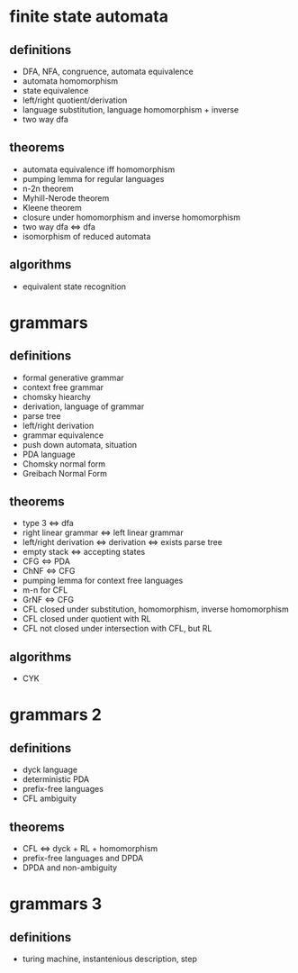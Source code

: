 # finite state automata
## definitions
- DFA, NFA, congruence, automata equivalence
- automata homomorphism
- state equivalence
- left/right quotient/derivation
- language substitution, language homomorphism + inverse
- two way dfa

## theorems
- automata equivalence iff homomorphism
- pumping lemma for regular languages
- n-2n theorem
- Myhill-Nerode theorem
- Kleene theorem
- closure under homomorphism and inverse homomorphism
- two way dfa <=> dfa
- isomorphism of reduced automata

## algorithms
- equivalent state recognition

# grammars
## definitions
- formal generative grammar
- context free grammar
- chomsky hiearchy
- derivation, language of grammar
- parse tree
- left/right derivation
- grammar equivalence
- push down automata, situation
- PDA language
- Chomsky normal form
- Greibach Normal Form

## theorems
- type 3 <=> dfa
- right linear grammar <=> left linear grammar
- left/right derivation <=> derivation <=> exists parse tree
- empty stack <=> accepting states
- CFG <=> PDA
- ChNF <=> CFG
- pumping lemma for context free languages
- m-n for CFL
- GrNF <=> CFG
- CFL closed under substitution, homomorphism, inverse homomorphism
- CFL closed under quotient with RL
- CFL not closed under intersection with CFL, but RL

## algorithms
- CYK

# grammars 2
## definitions
- dyck language
- deterministic PDA
- prefix-free languages
- CFL ambiguity

## theorems
- CFL <=> dyck + RL + homomorphism
- prefix-free languages and DPDA
- DPDA and non-ambiguity

# grammars 3
## definitions
- turing machine, instantenious description, step